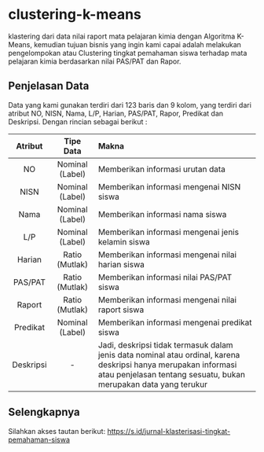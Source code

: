 # clustering-k-means
klastering dari data nilai raport mata pelajaran kimia dengan Algoritma K-Means, kemudian tujuan bisnis yang ingin kami capai adalah melakukan  pengelompokan atau Clustering tingkat pemahaman siswa terhadap mata pelajaran kimia berdasarkan nilai PAS/PAT dan Rapor.

## Penjelasan Data
Data yang kami gunakan terdiri dari 123 baris dan 9 kolom, yang terdiri dari atribut NO, NISN, Nama, L/P, Harian, PAS/PAT, Rapor, Predikat dan Deskripsi. Dengan rincian sebagai berikut :

| Atribut   | Tipe Data | Makna |
|:----------:|:-------------:|:-------------|
| NO |  Nominal (Label) | Memberikan informasi urutan data |
| NISN |  Nominal (Label) | Memberikan informasi mengenai NISN siswa |
| Nama |  Nominal (Label) | Memberikan informasi nama siswa |
| L/P |  Nominal (Label) | Memberikan informasi mengenai jenis kelamin siswa |
| Harian |  Ratio (Mutlak) | Memberikan informasi mengenai nilai harian siswa |
| PAS/PAT |  Ratio (Mutlak) | Memberikan informasi nilai PAS/PAT siswa |
| Raport |  Ratio (Mutlak) | Memberikan informasi mengenai nilai raport siswa |
| Predikat |  Nominal (Label) | Memberikan informasi mengenai predikat siswa |
| Deskripsi | - | Jadi, deskripsi tidak termasuk dalam jenis data nominal atau ordinal, karena deskripsi hanya merupakan informasi atau penjelasan tentang sesuatu, bukan merupakan data yang terukur |

## Selengkapnya
Silahkan akses tautan berikut: https://s.id/jurnal-klasterisasi-tingkat-pemahaman-siswa
